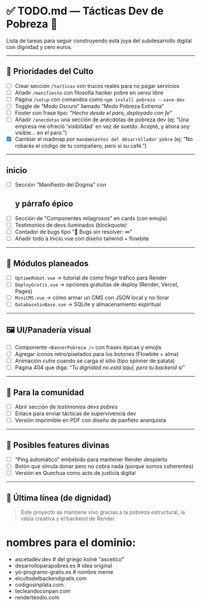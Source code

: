 # ✅ TODO.md — Tácticas Dev de Pobreza 🥖

Lista de tareas para seguir construyendo esta joya del subdesarrollo digital con dignidad y cero euros.

---

## 🎯 Prioridades del Culto

- [ ] Crear sección `/tacticas` con trucos reales para no pagar servicios
- [ ] Añadir `/manifiesto` con filosofía hacker pobre en verso libre
- [ ] Página `/setup` con comandos como `npm install pobreza --save-dev`
- [ ] Toggle de “Modo Oscuro” llamado “Modo Pobreza Extrema”
- [ ] Footer con frase tipo: _“Hecho desde el paro, deployado con fe”_
- [ ] Añadir `/anecdotas` una sección de anécdotas de pobreza dev (ej: “Una empresa me ofreció 'visibilidad' en vez de sueldo. Acepté, y ahora soy visible... en el paro.”)
- [x] Cambiar el roadmap por `mandamientos del desarrollador pobre` (ej: “No robarás el código de tu compañero, pero sí su café.”)

---

## inicio

- [ ] Sección "Manifiesto del Dogma" con <h2> y párrafo épico
- [ ] Sección de "Componentes milagrosos" en cards (con emojis)
- [ ] Testimonios de devs iluminados (blockquote)
- [ ] Contador de bugs tipo "🐛 Bugs sin resolver: ∞"
- [ ] Añadir todo a Inicio.vue con diseño tailwind + flowbite

---

## 💸 Módulos planeados

- [ ] `UptimeRobot.vue` → tutorial de cómo fingir tráfico para Render
- [ ] `DeployGratis.vue` → opciones gratuitas de deploy (Render, Vercel, Pages)
- [ ] `MiniCMS.vue` → cómo armar un CMS con JSON local y no llorar
- [ ] `DatabaseSinBase.vue` → SQLite y almacenamiento espiritual

---

## 🖼️ UI/Panadería visual

- [ ] Componente `<BannerPobreza />` con frases épicas y emojis
- [ ] Agregar íconos retro/pixelados para los botones (Flowbite + alma)
- [ ] Animación cutre cuando se carga el sitio (tipo spinner de patata)
- [ ] Página 404 que diga: _“Tu dignidad no está aquí, pero tu backend sí”_

---

## 🧪 Para la comunidad

- [ ] Abrir sección de _testimonios devs pobres_
- [ ] Enlace para enviar tácticas de supervivencia dev
- [ ] Versión imprimible en PDF con diseño de panfleto anarquista

---

## 🔮 Posibles features divinas

- [ ] “Ping automático” embebido para mantener Render despierto
- [ ] Botón que simula donar pero no cobra nada (porque somos coherentes)
- [ ] Versión en Quechua como acto de justicia digital

---

## 🙏 Última línea (de dignidad)

> Este proyecto se mantiene vivo gracias a la pobreza estructural, la rabia creativa y el backend de Render.

# nombres para el dominio:

- ascetadev.dev # del griego koiné "ascetico"
- desarrolloparapobres.es # idea original
- yo-programo-gratis.es # nombre meme
- elcultodelbackendgratis.com
- codigosinplata.com
- tecleandoconpan.com
- renderteodio.com
